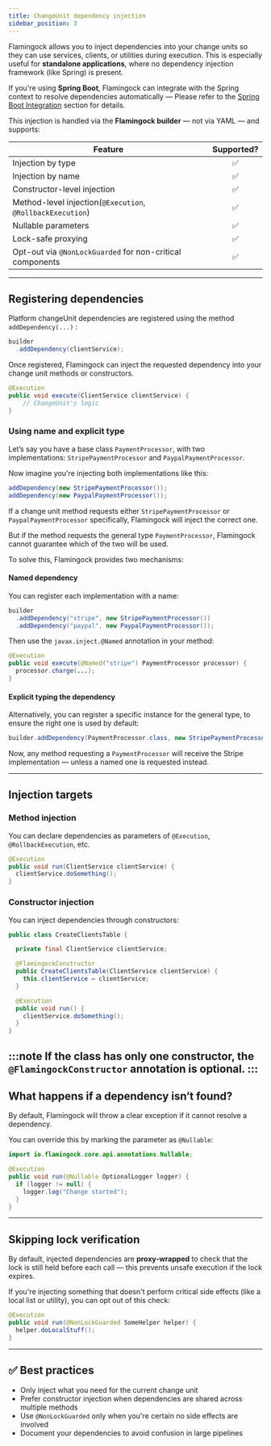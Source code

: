 ```yaml
---
title: ChangeUnit dependency injection
sidebar_position: 3
---
```


Flamingock allows you to inject dependencies into your change units so they can use services, clients, or utilities during execution. This is especially useful for **standalone applications**, where no dependency injection framework (like Spring) is present.

If you're using **Spring Boot**, Flamingock can integrate with the Spring context to resolve dependencies automatically — Please refer to the [Spring Boot Integration](/docs/springboot-integration) section for details.

This injection is handled via the **Flamingock builder** — not via YAML — and supports:

| Feature                                                    |  Supported?  |
|------------------------------------------------------------|:------------:|
| Injection by type                                          |      ✅       |
| Injection by name                                          |      ✅       |
| Constructor-level injection                                |      ✅       |
| Method-level injection(`@Execution`, `@RollbackExecution`) |      ✅       |
| Nullable parameters                                        |      ✅       |
| Lock-safe proxying                                         |      ✅       |
| Opt-out via `@NonLockGuarded` for non-critical components  |      ✅       |

---

## Registering dependencies

Platform changeUnit dependencies  are registered using the method `addDependency(...)` :
```java
builder
  .addDependency(clientService);                         
```
Once registered, Flamingock can inject the requested dependency into your change unit methods or constructors.
```java
@Execution
public void execute(ClientService clientService) {
    // ChangeUnit's logic
}
```
### Using name and explicit type
Let’s say you have a base class `PaymentProcessor`, with two implementations: `StripePaymentProcessor` and `PaypalPaymentProcessor`.

Now imagine you're injecting both implementations like this:
```java
addDependency(new StripePaymentProcessor());
addDependency(new PaypalPaymentProcessor());
```

If a change unit method requests either `StripePaymentProcessor` or `PaypalPaymentProcessor` specifically, Flamingock will inject the correct one.

But if the method requests the general type `PaymentProcessor`, Flamingock cannot guarantee which of the two will be used.

To solve this, Flamingock provides two mechanisms:

#### Named dependency
You can register each implementation with a name:
```java
builder
  .addDependency("stripe", new StripePaymentProcessor())
  .addDependency("paypal", new PaypalPaymentProcessor());
```

Then use the `javax.inject.@Named` annotation in your method:
```java
@Execution
public void execute(@Named("stripe") PaymentProcessor processor) {
  processor.charge(...);
}
```

#### Explicit typing the dependency
Alternatively, you can register a specific instance for the general type, to ensure the right one is used by default:
```java
builder.addDependency(PaymentProcessor.class, new StripePaymentProcessor());
```
Now, any method requesting a `PaymentProcessor` will receive the Stripe implementation — unless a named one is requested instead.


---

## Injection targets

### Method injection

You can declare dependencies as parameters of `@Execution`, `@RollbackExecution`, etc.

```java
@Execution
public void run(ClientService clientService) {
  clientService.doSomething();
}
```

### Constructor injection

You can inject dependencies through constructors:

```java
public class CreateClientsTable {

  private final ClientService clientService;

  @FlamingockConstructor
  public CreateClientsTable(ClientService clientService) {
    this.clientService = clientService;
  }

  @Execution
  public void run() {
    clientService.doSomething();
  }
}
```

:::note 
If the class has only one constructor, the `@FlamingockConstructor` annotation is optional.
:::
---

## What happens if a dependency isn’t found?

By default, Flamingock will throw a clear exception if it cannot resolve a dependency.

You can override this by marking the parameter as `@Nullable`:

```java
import io.flamingock.core.api.annotations.Nullable;

@Execution
public void run(@Nullable OptionalLogger logger) {
  if (logger != null) {
    logger.log("Change started");
  }
}
```

---

## Skipping lock verification

By default, injected dependencies are **proxy-wrapped** to check that the lock is still held before each call — this prevents unsafe execution if the lock expires.

If you're injecting something that doesn't perform critical side effects (like a local list or utility), you can opt out of this check:

```java
@Execution
public void run(@NonLockGuarded SomeHelper helper) {
  helper.doLocalStuff();
}
```
---

## :white_check_mark: Best practices

- Only inject what you need for the current change unit
- Prefer constructor injection when dependencies are shared across multiple methods
- Use `@NonLockGuarded` only when you're certain no side effects are involved
- Document your dependencies to avoid confusion in large pipelines
